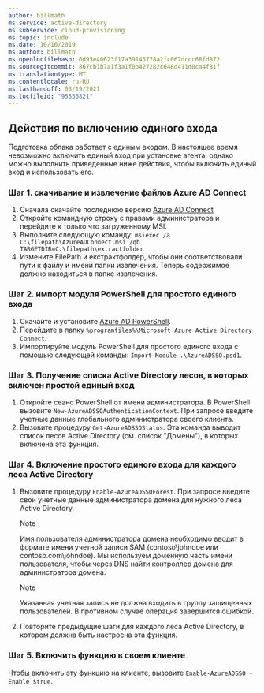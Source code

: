 ```yaml
---
author: billmath
ms.service: active-directory
ms.subservice: cloud-provisioning
ms.topic: include
ms.date: 10/16/2019
ms.author: billmath
ms.openlocfilehash: 6d95e40623f17a39145778a2fc067dccc68fd872
ms.sourcegitcommit: 867cb1b7a1f3a1f0b427282c648d411d0ca4f81f
ms.translationtype: MT
ms.contentlocale: ru-RU
ms.lasthandoff: 03/19/2021
ms.locfileid: "95556821"
---
```

## <a name="steps-to-enable-single-sign-on"></a>Действия по включению единого входа
Подготовка облака работает с единым входом.  В настоящее время невозможно включить единый вход при установке агента, однако можно выполнить приведенные ниже действия, чтобы включить единый вход и использовать его. 

### <a name="step-1-download-and-extract-azure-ad-connect-files"></a>Шаг 1. скачивание и извлечение файлов Azure AD Connect
1.  Сначала скачайте последнюю версию [Azure AD Connect](https://www.microsoft.com/download/details.aspx?id=47594)
2.  Откройте командную строку с правами администратора и перейдите к только что загруженному MSI.
3.  Выполните следующую команду:  `msiexec /a C:\filepath\AzureADConnect.msi /qb TARGETDIR=C:\filepath\extractfolder`
4. Измените FilePath и екстрактфолдер, чтобы они соответствовали пути к файлу и имени папки извлечения.  Теперь содержимое должно находиться в папке извлечения.

### <a name="step-2-import-the-seamless-sso-powershell-module"></a>Шаг 2. импорт модуля PowerShell для простого единого входа

1. Скачайте и установите [Azure AD PowerShell](/powershell/azure/active-directory/overview).
2. Перейдите в папку `%programfiles%\Microsoft Azure Active Directory Connect`.
3. Импортируйте модуль PowerShell для простого единого входа с помощью следующей команды: `Import-Module .\AzureADSSO.psd1`.

### <a name="step-3-get-the-list-of-active-directory-forests-on-which-seamless-sso-has-been-enabled"></a>Шаг 3. Получение списка Active Directory лесов, в которых включен простой единый вход

1. Откройте сеанс PowerShell от имени администратора. В PowerShell вызовите `New-AzureADSSOAuthenticationContext`. При запросе введите учетные данные глобального администратора своего клиента.
2. Вызовите процедуру `Get-AzureADSSOStatus`. Эта команда выводит список лесов Active Directory (см. список "Домены"), в которых включена эта функция.

### <a name="step-4-enable-seamless-sso-for-each-active-directory-forest"></a>Шаг 4. Включение простого единого входа для каждого леса Active Directory

1. Вызовите процедуру `Enable-AzureADSSOForest`. При запросе введите свои учетные данные администратора домена для нужного леса Active Directory.

   > [!NOTE]
   >Имя пользователя администратора домена необходимо вводит в формате имени учетной записи SAM (contoso\johndoe или contoso.com\johndoe). Мы используем доменную часть имени пользователя, чтобы через DNS найти контроллер домена для администратора домена.

   >[!NOTE]
   >Указанная учетная запись не должна входить в группу защищенных пользователей. В противном случае операция завершится ошибкой.

2. Повторите предыдущие шаги для каждого леса Active Directory, в котором должна быть настроена эта функция.

### <a name="step-5-enable-the-feature-on-your-tenant"></a>Шаг 5. Включить функцию в своем клиенте

Чтобы включить эту функцию на клиенте, вызовите `Enable-AzureADSSO -Enable $true`.
